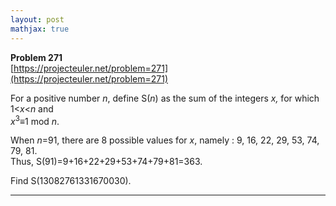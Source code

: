 ```yaml
---
layout: post
mathjax: true
---
```

**Problem 271**  
[https://projecteuler.net/problem=271](https://projecteuler.net/problem=271)

<p>
For a positive number <var>n</var>, define S(<var>n</var>) as the sum of the integers <var>x,</var> for which 1&lt;<var>x</var>&lt;<var>n</var> and<br /><var>x</var><sup>3</sup>≡1 mod <var>n</var>.
</p>
<p>
When <var>n</var>=91, there are 8 possible values for <var>x</var>, namely : 9, 16, 22, 29, 53, 74, 79, 81.<br />
Thus, S(91)=9+16+22+29+53+74+79+81=363.</p>
<p>
Find S(13082761331670030).
</p>

---
